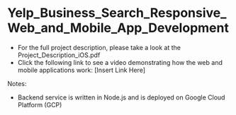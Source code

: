 # Yelp_Business_Search_Responsive_Web_and_Mobile_App_Development
 
- For the full project description, please take a look at the Project_Description_iOS.pdf
- Click the following link to see a video demonstrating how the web and mobile applications work: [Insert Link Here]

Notes:
- Backend service is written in Node.js and is deployed on Google Cloud Platform (GCP)
